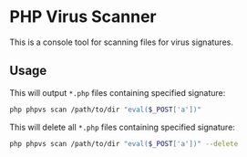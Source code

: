 PHP Virus Scanner
========================

This is a console tool for scanning files for virus signatures.

Usage
-----------------
This will output `*.php` files containing specified signature:
```bash
php phpvs scan /path/to/dir "eval($_POST['a'])"
```

This will delete all `*.php` files containing specified signature:
```bash
php phpvs scan /path/to/dir "eval($_POST['a'])" --delete
```